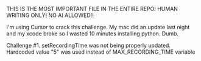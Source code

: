 THIS IS THE MOST IMPORTANT FILE IN THE ENTIRE REPO! HUMAN WRITING ONLY! NO AI ALLOWED!!

I'm using Cursor to crack this challenge.
My mac did an update last night and my xcode broke so I wasted 10 minutes installing python. Dumb.


Challenge #1. 
setRecordingTime was not being properly updated. Hardcoded value "5" was used instead of MAX_RECORDING_TIME variable
